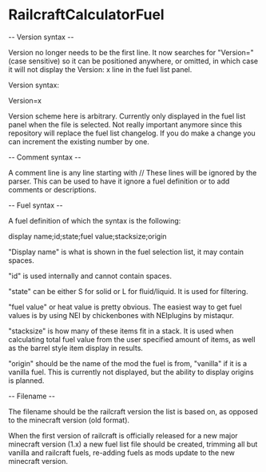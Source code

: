 RailcraftCalculatorFuel
===============================

 -- Version syntax --

Version no longer needs to be the first line. It now searches for "Version=" (case sensitive) so it can be positioned anywhere, or omitted, in which case it will not display the Version: x line in the fuel list panel.

Version syntax:

Version=x

Version scheme here is arbitrary. Currently only displayed in the fuel list panel when the file is selected.
Not really important anymore since this repository will replace the fuel list changelog.
If you do make a change you can increment the existing number by one.

 -- Comment syntax --

A comment line is any line starting with //
These lines will be ignored by the parser. This can be used to have it ignore a fuel definition or to add comments or descriptions.

 -- Fuel syntax --
 
A fuel definition of which the syntax is the following:

display name;id;state;fuel value;stacksize;origin

"Display name" is what is shown in the fuel selection list, it may contain spaces.

"id" is used internally and cannot contain spaces.

"state" can be either S for solid or L for fluid/liquid. It is used for filtering.

"fuel value" or heat value is pretty obvious. The easiest way to get fuel values is by using NEI by chickenbones with NEIplugins by mistaqur.

"stacksize" is how many of these items fit in a stack. It is used when calculating total fuel value from the user specified amount of items, as well as the barrel style item display in results.

"origin" should be the name of the mod the fuel is from, "vanilla" if it is a vanilla fuel. This is currently not displayed, but the ability to display origins is planned.

 -- Filename --
 
 The filename should be the railcraft version the list is based on, as opposed to the minecraft version (old format).
 
 When the first version of railcraft is officially released for a new major minecraft version (1.x) a new fuel list file should be created, trimming all but vanilla and railcraft fuels, re-adding fuels as mods update to the new minecraft version.